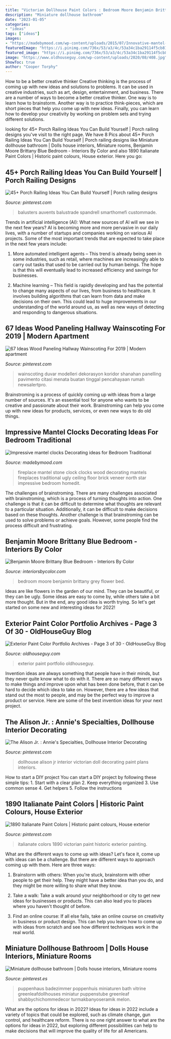 ```yaml
---
title: "Victorian Dollhouse Paint Colors : Bedroom Moore Benjamin Brittany Grey Flower Bed"
description: "Miniature dollhouse bathroom"
date: "2023-01-05"
categories:
- "ideas"
tags: ["ideas"]
images:
- "https://madebymood.com/wp-content/uploads/2015/07/Innovative-mantel-clocks-in-Family-Room-Traditional-with-Stone-Fireplace-Remodel-next-to-Clock-Over-Fireplace-alongside-Faux-Stone-Fireplace-andStone-Veneer-Fireplace-.jpg"
featuredImage: "https://i.pinimg.com/736x/53/a3/4c/53a34c1ba29114f5cb81fe51b2b24bf9--miniature-rooms-miniature-dollhouse-ideas.jpg"
featured_image: "https://i.pinimg.com/736x/53/a3/4c/53a34c1ba29114f5cb81fe51b2b24bf9--miniature-rooms-miniature-dollhouse-ideas.jpg"
image: "https://www.oldhouseguy.com/wp-content/uploads/2020/08/408.jpg"
ShowToc: true
author: "Cooper Torphy"
---
```



How to be a better creative thinker
Creative thinking is the process of coming up with new ideas and solutions to problems. It can be used in creative industries, such as art, design, entertainment, and business. There are a number of ways to become a better creative thinker. One way is to learn how to brainstorm. Another way is to practice think-pieces, which are short pieces that help you come up with new ideas. Finally, you can learn how to develop your creativity by working on problem sets and trying different solutions.

	

		
looking for 45+ Porch Railing Ideas You Can Build Yourself | Porch railing designs you've visit to the right page. We have 8 Pics about 45+ Porch Railing Ideas You Can Build Yourself | Porch railing designs like Miniature dollhouse bathroom | Dolls house interiors, Miniature rooms, Benjamin Moore Brittany Blue Bedroom - Interiors By Color and also 1890 Italianate Paint Colors | Historic paint colours, House exterior. Here you go:
		
    
## 45+ Porch Railing Ideas You Can Build Yourself | Porch Railing Designs

<img loading=lazy src="https://i.pinimg.com/736x/a9/06/ff/a906ff9141f599ebd402548009939b66.jpg" onerror="this.onerror=null;this.src='https://tse2.mm.bing.net/th?id=OIP.5v5P0KqPGU7Eu3kNFwMbfAHaJ3&amp;pid=15.1';" alt="45+ Porch Railing Ideas You Can Build Yourself | Porch railing designs">

_Source: pinterest.com_

>balusters auvents balustrade spandrell smarthomefi custommade. 

	

Trends in artificial intelligence (AI): What new sources of AI will we see in the next few years?
AI is becoming more and more pervasive in our daily lives, with a number of startups and companies working on various AI projects. Some of the most important trends that are expected to take place in the next few years include:
1. More automated intelligent agents – This trend is already being seen in some industries, such as retail, where machines are increasingly able to carry out tasks that used to be carried out by human beings. The hope is that this will eventually lead to increased efficiency and savings for businesses.

2. Machine learning – This field is rapidly developing and has the potential to change many aspects of our lives, from business to healthcare. It involves building algorithms that can learn from data and make decisions on their own. This could lead to huge improvements in our understanding of the world around us, as well as new ways of detecting and responding to dangerous situations.

    
## 67 Ideas Wood Paneling Hallway Wainscoting For 2019 | Modern Apartment

<img loading=lazy src="https://i.pinimg.com/originals/b1/88/9a/b1889a1022bc4eff25f86e8247b1f443.jpg" onerror="this.onerror=null;this.src='https://tse2.mm.bing.net/th?id=OIP.CEHVerVbomvLSY8X5wK0EAAAAA&amp;pid=15.1';" alt="67 Ideas Wood Paneling Hallway Wainscoting For 2019 | Modern apartment">

_Source: pinterest.com_

>wainscoting duvar modelleri dekorasyon koridor shanahan panelling pavimento citasi menata buatan tinggal pencahayaan rumah newsalertpro. 

	

Brainstroming is a process of quickly coming up with ideas from a large number of sources. It's an essential tool for anyone who wants to be creative and passionate about their work. Brainstroming can help you come up with new ideas for products, services, or even new ways to do old things.

    
## Impressive Mantel Clocks Decorating Ideas For Bedroom Traditional

<img loading=lazy src="https://madebymood.com/wp-content/uploads/2015/07/Innovative-mantel-clocks-in-Family-Room-Traditional-with-Stone-Fireplace-Remodel-next-to-Clock-Over-Fireplace-alongside-Faux-Stone-Fireplace-andStone-Veneer-Fireplace-.jpg" onerror="this.onerror=null;this.src='https://tse2.mm.bing.net/th?id=OIP.Q-O8JiV5q_223PKfYlH4BAHaLH&amp;pid=15.1';" alt="Impressive mantel clocks Decorating ideas for Bedroom Traditional">

_Source: madebymood.com_

>fireplace mantel stone clock clocks wood decorating mantels fireplaces traditional ugly ceiling floor brick veneer north star impressive bedroom homedit. 

	

The challenges of brainstroming.
There are many challenges associated with brainstroming, which is a process of turning thoughts into action. One challenge is that it can be difficult to determine what thoughts are relevant to a particular situation. Additionally, it can be difficult to make decisions based on these thoughts. Another challenge is that brainstroming can be used to solve problems or achieve goals. However, some people find the process difficult and frustrating.

    
## Benjamin Moore Brittany Blue Bedroom - Interiors By Color

<img loading=lazy src="https://www.interiorsbycolor.com/wp-content/uploads/2018/03/Benjamin-Moore-Brittany-Blue-Bedroom.jpg" onerror="this.onerror=null;this.src='https://tse4.mm.bing.net/th?id=OIP.WCsV4Lq00-eAzG2QDeoUoQHaJ4&amp;pid=15.1';" alt="Benjamin Moore Brittany Blue Bedroom - Interiors By Color">

_Source: interiorsbycolor.com_

>bedroom moore benjamin brittany grey flower bed. 

	

Ideas are like flowers in the garden of our mind. They can be beautiful, or they can be ugly. Some ideas are easy to come by, while others take a bit more thought. But in the end, any good idea is worth trying. So let's get started on some new and interesting ideas for 2022!

    
## Exterior Paint Color Portfolio Archives - Page 3 Of 30 - OldHouseGuy Blog

<img loading=lazy src="https://www.oldhouseguy.com/wp-content/uploads/2020/08/408.jpg" onerror="this.onerror=null;this.src='https://tse1.mm.bing.net/th?id=OIP.dRkPjw_EtZ14Z8ioSzbeDAHaJ3&amp;pid=15.1';" alt="Exterior Paint Color Portfolio Archives - Page 3 of 30 - OldHouseGuy Blog">

_Source: oldhouseguy.com_

>exterior paint portfolio oldhouseguy. 

	

Invention ideas are always something that people have in their minds, but they never quite know what to do with it. There are so many different ways to make things and improve upon what has been done before, that it can be hard to decide which idea to take on. However, there are a few ideas that stand out the most to people, and may be the perfect way to improve a product or service. Here are some of the best invention ideas for your next project.

    
## The Alison Jr. : Annie&#039;s Specialties, Dollhouse Interior Decorating

<img loading=lazy src="https://i.pinimg.com/736x/68/41/b5/6841b5f4cf97b664989db0cb61b4c726.jpg" onerror="this.onerror=null;this.src='https://tse2.mm.bing.net/th?id=OIP.lgAASNfLrpBt6M38MGSSAwAAAA&amp;pid=15.1';" alt="The Alison Jr. : Annie&#039;s Specialties, Dollhouse Interior Decorating">

_Source: pinterest.com_

>dollhouse alison jr interior victorian doll decorating paint plans interiors. 

	

How to start a DIY project
You can start a DIY project by following these simple tips: 1. Start with a clear plan 2. Keep everything organized 3. Use common sense 4. Get helpers 5. Follow the instructions 
    
## 1890 Italianate Paint Colors | Historic Paint Colours, House Exterior

<img loading=lazy src="https://i.pinimg.com/736x/eb/03/47/eb03472e7bf75e9ce494360788a1b187.jpg" onerror="this.onerror=null;this.src='https://tse1.mm.bing.net/th?id=OIP.H-MYpNL7ZJ8fWFwaFVE2-AHaRL&amp;pid=15.1';" alt="1890 Italianate Paint Colors | Historic paint colours, House exterior">

_Source: pinterest.com_

>italianate colors 1890 victorian paint historic exterior painting. 

	

What are the different ways to come up with ideas?
Let's face it, come up with ideas can be a challenge. But there are different ways to approach coming up with them. Here are three ways: 
1. Brainstorm with others: When you're stuck, brainstorm with other people to get their help. They might have a better idea than you do, and they might be more willing to share what they know.

2. Take a walk: Take a walk around your neighborhood or city to get new ideas for businesses or products. This can also lead you to places where you haven't thought of before.

3. Find an online course: If all else fails, take an online course on creativity in business or product design. This can help you learn how to come up with ideas from scratch and see how different techniques work in the real world.

    
## Miniature Dollhouse Bathroom | Dolls House Interiors, Miniature Rooms

<img loading=lazy src="https://i.pinimg.com/736x/53/a3/4c/53a34c1ba29114f5cb81fe51b2b24bf9--miniature-rooms-miniature-dollhouse-ideas.jpg" onerror="this.onerror=null;this.src='https://tse2.mm.bing.net/th?id=OIP.us7f8jcNh9ICr49MoqhTOQHaJ3&amp;pid=15.1';" alt="Miniature dollhouse bathroom | Dolls house interiors, Miniature rooms">

_Source: pinterest.es_

>puppenhaus badezimmer poppenhuis miniaturen bath vitrine greenleafdollhouses miniatur puppenstube greenleaf shabbychichommedecor turmakbanyoseramik melon. 

	

What are the options for ideas in 2022?
Ideas for ideas in 2022 include a variety of topics that could be explored, such as climate change, gun control, and healthcare reform. There is no one right answer to what are the options for ideas in 2022, but exploring different possibilities can help to make decisions that will improve the quality of life for all Americans.

